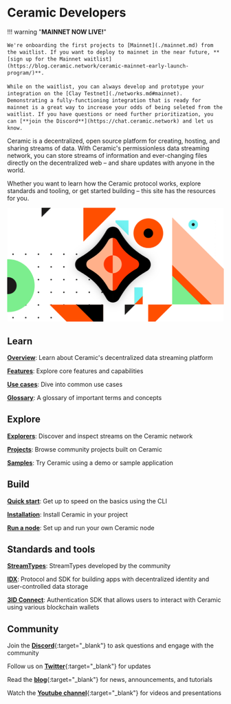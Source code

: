 # Ceramic Developers

!!! warning "**MAINNET NOW LIVE!**"

    We're onboarding the first projects to [Mainnet](./mainnet.md) from the waitlist. If you want to deploy to mainnet in the near future, **[sign up for the Mainnet waitlist](https://blog.ceramic.network/ceramic-mainnet-early-launch-program/)**.

    While on the waitlist, you can always develop and prototype your integration on the [Clay Testnet](./networks.md#mainnet). Demonstrating a fully-functioning integration that is ready for mainnet is a great way to increase your odds of being seleted from the waitlist. If you have questions or need further prioritization, you can [**join the Discord**](https://chat.ceramic.network) and let us know.

Ceramic is a decentralized, open source platform for creating, hosting, and sharing streams of data. With Ceramic's permissionless data streaming network, you can store streams of information and ever-changing files directly on the decentralized web – and share updates with anyone in the world.

Whether you want to learn how the Ceramic protocol works, explore standards and tooling, or get started building – this site has the resources for you.

![](../images/image-ceramic-opengraph.png)

## **Learn**

[**Overview**](./advanced/overview.md): Learn about Ceramic's decentralized data streaming platform

[**Features**](./features.md): Explore core features and capabilities

[**Use cases**](./use-cases.md): Dive into common use cases

[**Glossary**](./glossary.md): A glossary of important terms and concepts

## **Explore**

[**Explorers**](../explore/explorers.md): Discover and inspect streams on the Ceramic network

[**Projects**](../explore/projects.md): Browse community projects built on Ceramic

[**Samples**](../explore/sample-apps.md): Try Ceramic using a demo or sample application

## **Build**

[**Quick start**](../build/cli/quick-start.md): Get up to speed on the basics using the CLI

[**Installation**](../build/javascript/installation.md): Install Ceramic in your project

[**Run a node**](../run/nodes/nodes.md): Set up and run your own Ceramic node

## **Standards and tools**

[**StreamTypes**](../streamtypes/overview.md): StreamTypes developed by the community

[**IDX**](../tools/idx/overview.md): Protocol and SDK for building apps with decentralized identity and user-controlled data storage

[**3ID Connect**](../authentication/3id-did/3id-connect.md): Authentication SDK that allows users to interact with Ceramic using various blockchain wallets

## **Community**

Join the [**Discord**](https://chat.ceramic.network){:target="\_blank"} to ask questions and engage with the community

Follow us on [**Twitter**](https://twitter.com/ceramicnetwork){:target="\_blank"} for updates

Read the [**blog**](https://blog.ceramic.network){:target="\_blank"} for news, announcements, and tutorials

Watch the [**Youtube channel**](https://www.youtube.com/channel/UCgCLq5dx7sX-yUrrEbtYqVw){:target="\_blank"} for videos and presentations
